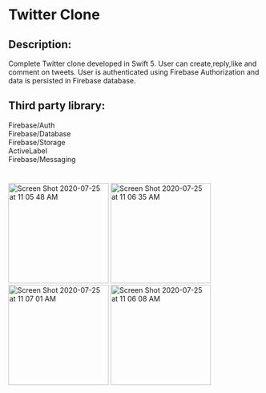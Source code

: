 # Twitter Clone
## Description:
Complete Twitter clone developed in Swift 5. User can create,reply,like and comment on tweets. User is authenticated using Firebase Authorization and data is persisted in Firebase 
database.
## Third party library:
Firebase/Auth
<br>
Firebase/Database
<br>
Firebase/Storage
<br>
ActiveLabel
<br>
Firebase/Messaging
#
<img width="200" alt="Screen Shot 2020-07-25 at 11 05 48 AM" src="https://user-images.githubusercontent.com/47539936/88463607-cd081100-ce68-11ea-853b-1cd4be72079c.png">
<img width="200" alt="Screen Shot 2020-07-25 at 11 06 35 AM" src="https://user-images.githubusercontent.com/47539936/88463649-135d7000-ce69-11ea-90d3-5994d5de923a.png">
<img width="200" alt="Screen Shot 2020-07-25 at 11 07 01 AM" src="https://user-images.githubusercontent.com/47539936/88463502-0e4bf100-ce68-11ea-8dae-7353f3ad3124.png">
<img width="200" alt="Screen Shot 2020-07-25 at 11 06 08 AM" src="https://user-images.githubusercontent.com/47539936/88463589-b1046f80-ce68-11ea-9b4a-69a21682fdcf.png">

